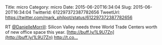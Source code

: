 Title: micro
Category: micro
Date: 2015-06-20T16:34:04
Slug: 2015-06-20T16:34:04
TwitterId: 612297372387782656
TweetUrl: https://twitter.com/mark_philpot/status/612297372387782656

RT [@DanielleMorrill](https://twitter.com/DanielleMorrill): Silicon Valley needs three World Trade Centers worth of new office space this year. [http://buff.ly/1L9U7Zn](http://buff.ly/1L9U7Zn) http://t.co…
